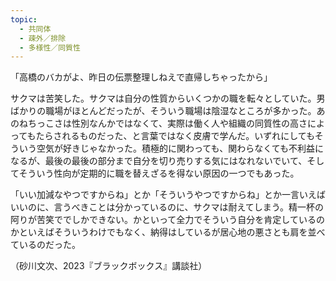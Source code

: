 ```yaml
---
topic:
  - 共同体
  - 疎外／排除
  - 多様性／同質性
---
```

「高橋のバカがよ、昨日の伝票整理しねえで直帰しちゃったから」

サクマは苦笑した。サクマは自分の性質からいくつかの職を転々としていた。男ばかりの職場がほとんどだったが、そういう職場は陰湿なところが多かった。あのねちっこさは性別なんかではなくて、実際は働く人や組織の同質性の高さによってもたらされるものだった、と言葉ではなく皮膚で学んだ。いずれにしてもそういう空気が好きじゃなかった。積極的に関わっても、関わらなくても不利益になるが、最後の最後の部分まで自分を切り売りする気にはなれないでいて、そしてそういう性向が定期的に職を替えざるを得ない原因の一つでもあった。

「いい加減なやつですからね」とか「そういうやつですからね」とか一言いえばいいのに、言うべきことは分かっているのに、サクマは耐えてしまう。精一杯の阿りが苦笑ででしかできない。かといって全力でそういう自分を肯定しているのかといえばそういうわけでもなく、納得はしているが居心地の悪さとも肩を並べているのだった。

（砂川文次、2023『ブラックボックス』講談社）